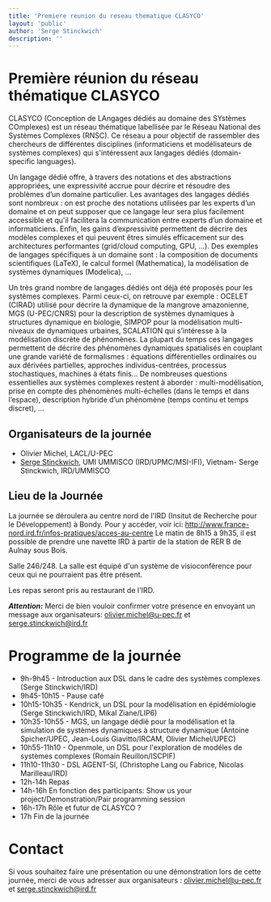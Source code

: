 ```yaml
---
title: 'Premiere reunion du reseau thematique CLASYCO'
layout: 'public'
author: 'Serge Stinckwich'
description: ''
---
```

# Première réunion du réseau thématique CLASYCO

CLASYCO (Conception de LAngages dédiés au domaine des SYstèmes COmplexes) est un réseau thématique labellisée par le Réseau National des Systèmes Complexes (RNSC). Ce réseau a pour objectif de rassembler des chercheurs de différentes disciplines (informaticiens et modélisateurs de systèmes complexes) qui s'intéressent aux langages dédiés (domain-specific languages).

Un langage dédié offre, à travers des notations et des abstractions appropriées, une expressivité accrue pour décrire et résoudre des problèmes d’un domaine particulier. Les avantages des langages dédiés sont nombreux : on est proche des notations utilisées par les experts d’un domaine et on peut supposer que ce langage leur sera plus facilement accessible et qu'il facilitera la communication entre experts d’un domaine et informaticiens. Enfin, les gains d’expressivité permettent de décrire des modèles complexes et qui peuvent êtres simulés efficacement sur des architectures performantes (grid/cloud computing, GPU, ...). Des exemples de langages spécifiques à un domaine sont : la composition de documents scientifiques (LaTeX), le calcul formel (Mathematica), la modélisation de systèmes dynamiques (Modelica), ...

Un très grand nombre de langages dédiés ont déjà été proposés pour les systèmes complexes. Parmi ceux-ci, on retrouve par exemple : OCELET (CIRAD) utilisé pour décrire la dynamique de la mangrove amazonienne, MGS (U-PEC/CNRS) pour la description de systèmes dynamiques à structures dynamique en biologie, SIMPOP pour la modélisation multi-niveaux de dynamiques urbaines, SCALATION qui s’intéresse à la modélisation discrète de phénomènes. La plupart du temps ces langages permettent de décrire des phénomènes dynamiques spatialisés en couplant une grande variété de formalismes : équations différentielles ordinaires ou aux dérivées partielles, approches individus-centrées, processus stochastiques, machines à états finis… De nombreuses questions essentielles aux systèmes complexes restent à aborder : multi-modélisation, prise en compte des phénomènes multi-échelles (dans le temps et dans l’espace), description hybride d’un phénomène (temps continu et temps discret), ...

## Organisateurs de la journée

 * Olivier Michel, LACL/U-PEC
 * [Serge Stinckwich](http://doesnotunderstand.org/), UMI UMMISCO (IRD/UPMC/MSI-IFI), Vietnam- Serge Stinckwich, IRD/UMMISCO
   
## Lieu de la Journée

La journée se déroulera au centre nord de l'IRD (Insitut de Recherche pour le Développement) à Bondy. Pour y accéder, voir ici:
http://www.france-nord.ird.fr/infos-pratiques/acces-au-centre Le matin de 8h15 à 9h35, il est possible de prendre une navette IRD à
partir de la station de RER B de Aulnay sous Bois.

Salle 246/248. La salle est équipé d'un système de visioconférence pour ceux qui ne pourraient pas être présent.

Les repas seront pris au restaurant de l'IRD.

***Attention:*** Merci de bien vouloir confirmer votre présence en envoyant un message aux organisateurs:
olivier.michel@u-pec.fr et serge.stinckwich@ird.fr

# Programme de la journée

 * 9h-9h45 - Introduction aux DSL dans le cadre des systèmes complexes (Serge Stinckwich/IRD)
 * 9h45-10h15 - Pause café
 * 10h15-10h35 - Kendrick, un DSL pour la modélisation en épidémiologie (Serge Stinckwich/IRD, Mikal Ziane/LIP6)
 * 10h35-10h55 - MGS, un langage dédié pour la modélisation et la simulation de systèmes dynamiques à structure dynamique (Antoine
Spicher/UPEC, Jean-Louis Giavitto/IRCAM, Olivier Michel/UPEC)
 * 10h55-11h10 - Openmole, un DSL pour l'exploration de modéles de systèmes complexes (Romain Reuillon/ISCPIF)
 * 11h10-11h30 - DSL AGENT-SI, (Christophe Lang ou Fabrice, Nicolas Marilleau/IRD)
 * 12h-14h Repas
 * 14h-16h En fonction des participants: Show us your project/Demonstration/Pair programming session
 * 16h-17h Rôle et futur de CLASYCO ?
 * 17h Fin de la journée

# Contact
Si vous souhaitez faire une présentation ou une démonstration lors de cette journée, merci de vous adresser aux organisateurs :
olivier.michel@u-pec.fr et serge.stinckwich@ird.fr
